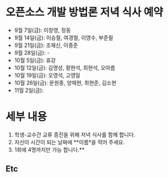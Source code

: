 # 오픈소스 개발 방법론 저녁 식사 예약 #
  * 9월 7일(금): 이창영, 정동
  * 9월 14일(금): 이승철, 여경철, 이영수, 부준필
  * 9월 21일(금): 조재신, 이종준
  * 9월 28일(금):  -
  * 10월 5일(금): 휴강
  * 10월 12일(금): 김명성, 황현석, 최현석, 오아름
  * 10월 19일(금): 오영석, 고영일
  * 10월 26일(금): 문원종, 양제현, 최현준, 김소현
  * 11월 2일(금):

# 세부 내용 #
  1. 학생-교수간 교류 증진을 위해 저녁 식사를 함께 합니다.
  1. 자신이 시간이 되는 날짜에 **이름\*을 적어 주세요.
  1. 1회에 4명까지만 가능 합니다.**

## Etc ##




